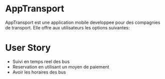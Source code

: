 # AppTransport
AppTransport est une application mobile developpee pour des compagnies de transport. Elle offre aux utilisateurs les options suivantes:

# User Story
- Suivi en temps reel des bus
- Reservation en utilisant un moyen de paiement
- Avoir les horaires des bus
